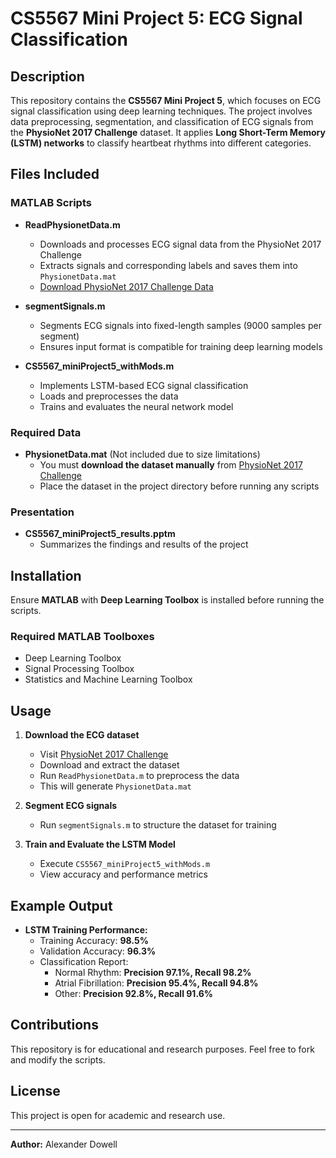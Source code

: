 # CS5567 Mini Project 5: ECG Signal Classification

## Description  
This repository contains the **CS5567 Mini Project 5**, which focuses on ECG signal classification using deep learning techniques. The project involves data preprocessing, segmentation, and classification of ECG signals from the **PhysioNet 2017 Challenge** dataset. It applies **Long Short-Term Memory (LSTM) networks** to classify heartbeat rhythms into different categories.

## Files Included  

### **MATLAB Scripts**
- **ReadPhysionetData.m**  
  - Downloads and processes ECG signal data from the PhysioNet 2017 Challenge  
  - Extracts signals and corresponding labels and saves them into `PhysionetData.mat`  
  - [Download PhysioNet 2017 Challenge Data](https://physionet.org/content/challenge-2017/1.0.0/)  

- **segmentSignals.m**  
  - Segments ECG signals into fixed-length samples (9000 samples per segment)  
  - Ensures input format is compatible for training deep learning models  

- **CS5567_miniProject5_withMods.m**  
  - Implements LSTM-based ECG signal classification  
  - Loads and preprocesses the data  
  - Trains and evaluates the neural network model  

### **Required Data**
- **PhysionetData.mat** (Not included due to size limitations)  
  - You must **download the dataset manually** from [PhysioNet 2017 Challenge](https://physionet.org/content/challenge-2017/1.0.0/)  
  - Place the dataset in the project directory before running any scripts  

### **Presentation**
- **CS5567_miniProject5_results.pptm**  
  - Summarizes the findings and results of the project  

## Installation  
Ensure **MATLAB** with **Deep Learning Toolbox** is installed before running the scripts.

### Required MATLAB Toolboxes  
- Deep Learning Toolbox  
- Signal Processing Toolbox  
- Statistics and Machine Learning Toolbox  

## Usage  
1. **Download the ECG dataset**  
   - Visit [PhysioNet 2017 Challenge](https://physionet.org/content/challenge-2017/1.0.0/)  
   - Download and extract the dataset  
   - Run `ReadPhysionetData.m` to preprocess the data  
   - This will generate `PhysionetData.mat`  

2. **Segment ECG signals**  
   - Run `segmentSignals.m` to structure the dataset for training  

3. **Train and Evaluate the LSTM Model**  
   - Execute `CS5567_miniProject5_withMods.m`  
   - View accuracy and performance metrics  

## Example Output  

- **LSTM Training Performance:**  
  - Training Accuracy: **98.5%**  
  - Validation Accuracy: **96.3%**  
  - Classification Report:  
    - Normal Rhythm: **Precision 97.1%, Recall 98.2%**  
    - Atrial Fibrillation: **Precision 95.4%, Recall 94.8%**  
    - Other: **Precision 92.8%, Recall 91.6%**  

## Contributions  
This repository is for educational and research purposes. Feel free to fork and modify the scripts.  

## License  
This project is open for academic and research use.  

---
**Author:** Alexander Dowell  

